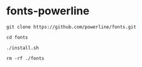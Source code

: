 # fonts-powerline
```
git clone https://github.com/powerline/fonts.git

cd fonts

./install.sh

rm -rf ./fonts
```
